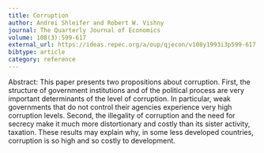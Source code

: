```yaml
---
title: Corruption
author: Andrei Shleifer and Robert W. Vishny
journal: The Quarterly Journal of Economics
volume: 108(3):599-617
external_url: https://ideas.repec.org/a/oup/qjecon/v108y1993i3p599-617..html
bibtype: article
category: reference
---
```

Abstract: This paper presents two propositions about corruption. First, the structure of government institutions and of the political process are very important determinants of the level of corruption. In particular, weak governments that do not control their agencies experience very high corruption levels. Second, the illegality of corruption and the need for secrecy make it much more distortionary and costly than its sister activity, taxation. These results may explain why, in some less developed countries, corruption is so high and so costly to development.
